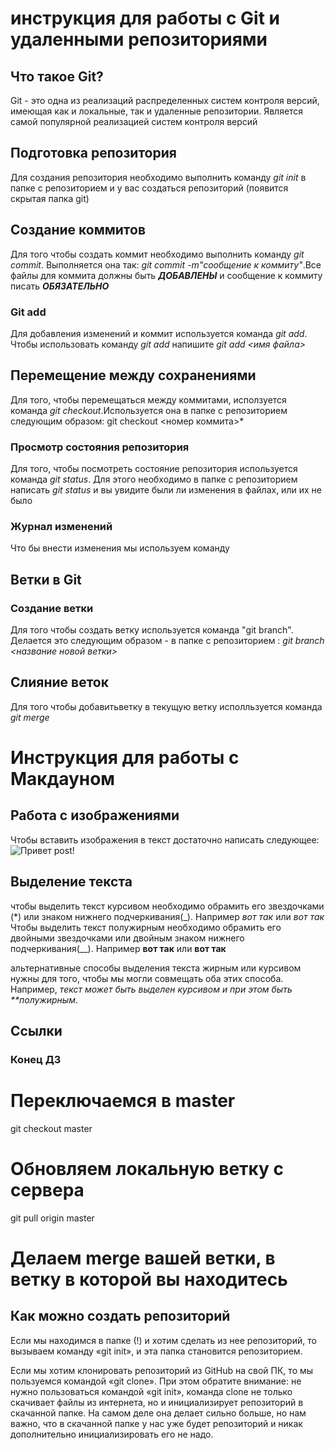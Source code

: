 #  инструкция для работы с Git  и удаленными репозиториями


## Что такое Git?
Git - это одна из реализаций распределенных систем контроля версий, имеющая как и локальные, так и удаленные репозитории. Является самой популярной реализацией систем контроля версий 


## Подготовка репозитория
Для создания репозитория необходимо выполнить команду *git init* в папке  с репозиторием и у вас создаться  репозиторий (появится скрытая папка git)

## Создание коммитов
Для того чтобы создать коммит необходимо выполнить команду *git commit*. Выполняется она так: *git commit -m"сообщение к коммиту"*.Все файлы для коммита должны быть ***ДОБАВЛЕНЫ*** и сообщение к коммиту писать ***ОБЯЗАТЕЛЬНО***

### Git add
Для добавления  изменений и коммит используется  команда *git add*. Чтобы использовать команду *git add*  напишите *git add <имя файла>*

## Перемещение между  сохранениями
Для того, чтобы перемещаться между коммитами, исползуется команда  *git checkout*.Используется она в папке с репозиторием следующим образом: git checkout <номер коммита>*

### Просмотр состояния репозитория
Для того, чтобы посмотреть  состояние  репозитория  используется команда *git status*. Для этого  необходимо в папке с репозиторием  написать *git status*   и вы увидите были ли  изменения в файлах, или их не было

### Журнал изменений
Что бы внести изменения мы используем команду 

## Ветки в Git

### Создание ветки
Для того чтобы создать ветку используется команда "git branch". Делается это 
следующим образом - в папке  с репозиторием : *git branch <название новой ветки>*

## Слияние веток
Для того чтобы добавитьветку в текущую ветку исполльзуется команда *git merge <name branch>*

# Инструкция для работы с Макдауном

## Работа с изображениями
Чтобы вставить изображения в текст достаточно  написать следующее:![Привет post!](post_5c606e629f934.jpg) 

## Выделение текста
чтобы выделить текст курсивом необходимо обрамить его звездочками (*) или знаком нижнего подчеркивания(_). Например *вот так* или  _вот так_
Чтобы выделить текст полужирным необходимо обрамить его двойными звездочками или двойным знаком нижнего подчеркивания(__). Например **вот так** или __вот так__

альтернативные  способы  выделения текста  жирным или курсивом нужны для того, чтобы мы могли совмещать  оба  этих способа. Например, _текст может быть выделен  курсивом и при этом быть **полужирным_.

## Ссылки

### Конец ДЗ
# Переключаемся в master
git checkout master
# Обновляем локальную ветку с сервера
git pull origin master

# Делаем merge вашей ветки, в ветку в которой вы находитесь

## Как можно создать репозиторий

Если мы находимся в папке (!) и хотим сделать из нее репозиторий, то вызываем команду «git init», и эта папка становится репозиторием.

Если мы хотим клонировать репозиторий из GitHub на свой ПК, то мы пользуемся командой «git clone». При этом обратите внимание: не нужно пользоваться командой «git init», команда clone не только скачивает файлы из интернета, но и инициализирует репозиторий в скачанной папке. На самом деле она делает сильно больше, но нам важно, что в скачанной папке у нас уже будет репозиторий и никак дополнительно инициализировать его не надо.
